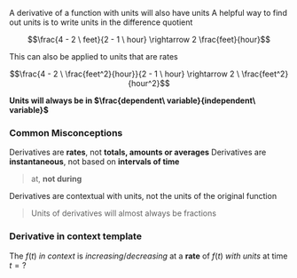 A derivative of a function with units will also have units
A helpful way to find out units is to write units in the difference quotient

$$\frac{4 - 2 \ feet}{2 - 1 \ hour} \rightarrow 2 \frac{feet}{hour}$$

This can also be applied to units that are rates

$$\frac{4 - 2 \ \frac{feet^2}{hour}}{2 - 1 \ hour} \rightarrow 2 \ \frac{feet^2}{hour^2}$$

**Units will always be in $\frac{dependent\ variable}{independent\ variable}$**

### Common Misconceptions
Derivatives are **rates**, not **totals, amounts or averages**
Derivatives are **instantaneous**, not based on **intervals of time**
> at, **not during**

Derivatives are contextual with units, not the units of the original function
> Units of derivatives will almost always be fractions


### Derivative in context template

The $f(t) \ in \ context$ is $increasing/decreasing$ at a **rate** of $f(t) \ with \ units$ at time $t= ?$


